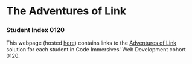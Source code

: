 # The Adventures of Link
### Student Index 0120

This webpage (hosted [here](https://ci-wdi-900.github.io/the-adventures-of-link-student-index-0919/)) contains links to the [Adventures of Link](https://github.com/ci-wdi-0900/the-adventures-of-link) solution for each student in Code Immersives' Web Development cohort 0120.
